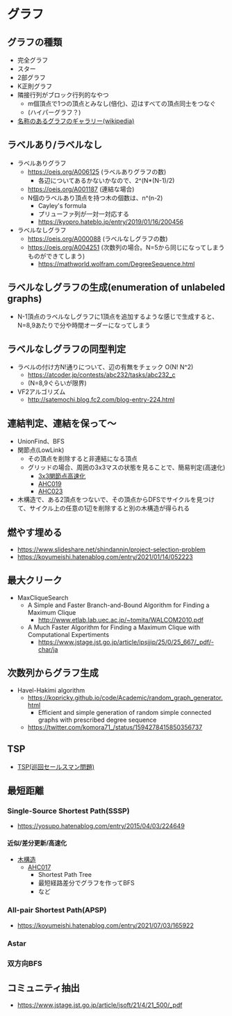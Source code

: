 # グラフ

## グラフの種類

- 完全グラフ
- スター
- 2部グラフ
- K正則グラフ
- 隣接行列がブロック行列的なやつ
  - m個頂点で1つの頂点とみなし(倍化)、辺はすべての頂点同士をつなぐ
  - (ハイパーグラフ？)
- [名称のあるグラフのギャラリー(wikipedia)](https://ja.wikipedia.org/wiki/%E5%90%8D%E7%A7%B0%E3%81%AE%E3%81%82%E3%82%8B%E3%82%B0%E3%83%A9%E3%83%95%E3%81%AE%E3%82%AE%E3%83%A3%E3%83%A9%E3%83%AA%E3%83%BC)

## ラベルあり/ラベルなし

- ラベルありグラフ
  - https://oeis.org/A006125 (ラベルありグラフの数)
    - 各辺についてあるかないかなので、2^(N*(N-1)/2)
  - https://oeis.org/A001187 (連結な場合)
  - N個のラベルあり頂点を持つ木の個数は、n^(n-2)
    - Cayley's formula
    - プリューファ列が一対一対応する
    - https://kyopro.hateblo.jp/entry/2019/01/16/200456
- ラベルなしグラフ
  - https://oeis.org/A000088 (ラベルなしグラフの数)
  - https://oeis.org/A004251 (次数列の場合。N=5から同じになってしまうものができてしまう)
    - https://mathworld.wolfram.com/DegreeSequence.html

## ラベルなしグラフの生成(enumeration of unlabeled graphs)

- N-1頂点のラベルなしグラフに1頂点を追加するような感じで生成すると、N=8,9あたりで分や時間オーダーになってしまう

## ラベルなしグラフの同型判定

- ラベルの付け方N!通りについて、辺の有無をチェック O(N! N^2)
  - https://atcoder.jp/contests/abc232/tasks/abc232_c
  - (N=8,9ぐらいが限界)
- VF2アルゴリズム
  - http://satemochi.blog.fc2.com/blog-entry-224.html

## 連結判定、連結を保って〜

- UnionFind、BFS
- 関節点(LowLink)
  - その頂点を削除すると非連結になる頂点
  - グリッドの場合、周囲の3x3マスの状態を見ることで、簡易判定(高速化)
    - [3x3関節点高速化](./grid.md)
    - [AHC019](../ContestMemo/ahc019.md)
    - [AHC023](../ContestMemo/ahc023.md)
- 木構造で、ある2頂点をつないで、その頂点からDFSでサイクルを見つけて、サイクル上の任意の1辺を削除すると別の木構造が得られる

## 燃やす埋める

- https://www.slideshare.net/shindannin/project-selection-problem
- https://koyumeishi.hatenablog.com/entry/2021/01/14/052223

## 最大クリーク

- MaxCliqueSearch
  - A Simple and Faster Branch-and-Bound Algorithm for Finding a Maximum Clique
    - http://www.etlab.lab.uec.ac.jp/~tomita/WALCOM2010.pdf
  - A Much Faster Algorithm for Finding a Maximum Clique with Computational Expertiments
    - https://www.jstage.jst.go.jp/article/ipsjjip/25/0/25_667/_pdf/-char/ja

## 次数列からグラフ生成

- Havel-Hakimi algorithm
  - https://kopricky.github.io/code/Academic/random_graph_generator.html
    - Efficient and simple generation of random simple connected graphs with prescribed degree sequence
  - https://twitter.com/komora71_/status/1594278415850356737

## TSP

- [TSP(巡回セールスマン問題)](./tsp.md)

## 最短距離

### Single-Source Shortest Path(SSSP)

- https://yosupo.hatenablog.com/entry/2015/04/03/224649

#### 近似/差分更新/高速化

- [木構造](./tree.md)
  - [AHC017](../ContestMemo/ahc017.md)
    - Shortest Path Tree
    - 最短経路差分でグラフを作ってBFS
    - など

### All-pair Shortest Path(APSP)

- https://koyumeishi.hatenablog.com/entry/2021/07/03/165922

### Astar

### 双方向BFS

## コミュニティ抽出

- https://www.jstage.jst.go.jp/article/jsoft/21/4/21_500/_pdf
